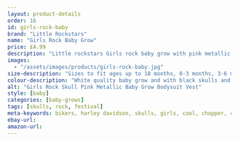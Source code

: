 ```yaml
---
layout: product-details
order: 16
id: girls-rock-baby
brand: "Little Rockstars"
name: "Girls Rock Baby Grow"
price: £4.99
description: "Little rockstars Girls rock baby grow with pink metallic lettering and black vinyl skull perfect for birthdays or as a gift or a present for your little rockstars."
images:
  - "/assets/images/products/girls-rock-baby.jpg"
size-description: "Sizes to fit ages up to 18 months, 0-3 months, 3-6 months, 6-12 months and 12-18 months"
colour-description: "White quality baby grow and with black skulls and pink lettering."
alt: "Girls Rock Skull Pink Metallic Baby Grow Bodysuit Vest"
style: [baby]
categories: [baby-grows]
tags: [skulls, rock, festival]
meta-keywords: bikers, harley davidson, skulls, girls, cool, chopper, cute, little, lady, skull, lucky, outlaw, motorcycle, rider, pirate, rock, rocker, grunge, metal, punk, skater, skull and cross bones, girls skull t-shirt, girls skull tee, gigs, festivals, look cool, toddler, teen, mothers day, roses, love hearts
ebay-url:
amazon-url:
---
```

